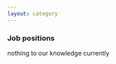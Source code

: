 ```yaml
---
layout: category
---
```


<div class="intro">
<h3 class="section-title underline">Job positions</h3>

<p>nothing to our knowledge currently</p>
